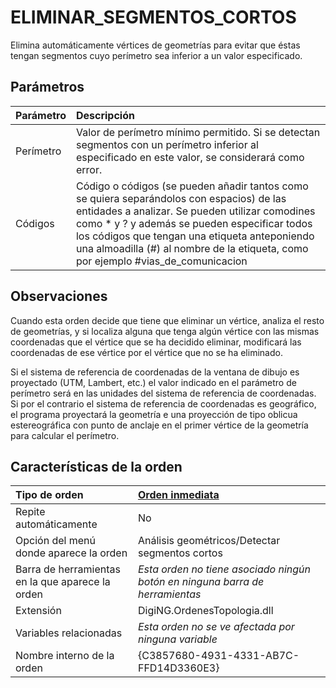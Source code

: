 # ELIMINAR\_SEGMENTOS\_CORTOS

Elimina automáticamente vértices de geometrías para evitar que éstas tengan segmentos cuyo perímetro sea inferior a un valor especificado.

## Parámetros

| Parámetro | Descripción |
| :--- | :--- |
| Perímetro | Valor de perímetro mínimo permitido. Si se detectan segmentos con un perímetro inferior al especificado en este valor, se considerará como error. |
| Códigos | Código o códigos \(se pueden añadir tantos como se quiera separándolos con espacios\) de las entidades a analizar. Se pueden utilizar comodines como \* y ? y además se pueden especificar todos los códigos que tengan una etiqueta anteponiendo una almoadilla \(\#\) al nombre de la etiqueta, como por ejemplo \#vias\_de\_comunicacion |

## Observaciones

Cuando esta orden decide que tiene que eliminar un vértice, analiza el resto de geometrías, y si localiza alguna que tenga algún vértice con las mismas coordenadas que el vértice que se ha decidido eliminar, modificará las coordenadas de ese vértice por el vértice que no se ha eliminado.

Si el sistema de referencia de coordenadas de la ventana de dibujo es proyectado \(UTM, Lambert, etc.\) el valor indicado en el parámetro de perímetro será en las unidades del sistema de referencia de coordenadas. Si por el contrario el sistema de referencia de coordenadas es geográfico, el programa proyectará la geometría e una proyección de tipo oblicua estereográfica con punto de anclaje en el primer vértice de la geometría para calcular el perímetro.

## Características de la orden

| Tipo de orden | [Orden inmediata]() |
| :--- | :--- |
| Repite automáticamente | No |
| Opción del menú donde aparece la orden | Análisis geométricos/Detectar segmentos cortos |
| Barra de herramientas en la que aparece la orden | _Esta orden no tiene asociado ningún botón en ninguna barra de herramientas_ |
| Extensión | DigiNG.OrdenesTopologia.dll |
| Variables relacionadas | _Esta orden no se ve afectada por ninguna variable_ |
| Nombre interno de la orden | {C3857680-4931-4331-AB7C-FFD14D3360E3} |

